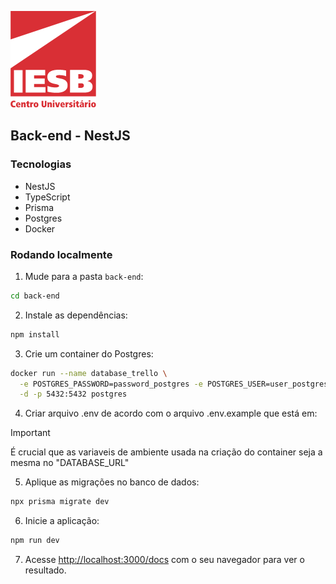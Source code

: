 ![Centro Universitário IESB](../assets/logoIesb.png)

## Back-end - NestJS

### Tecnologias
- NestJS
- TypeScript
- Prisma
- Postgres
- Docker

### Rodando localmente

1. Mude para a pasta `back-end`:
  ```bash
  cd back-end
  ```

2. Instale as dependências:
  ```bash
  npm install
  ```

3. Crie um container do Postgres:
  ```bash
  docker run --name database_trello \
    -e POSTGRES_PASSWORD=password_postgres -e POSTGRES_USER=user_postgres \
    -d -p 5432:5432 postgres
  ```

4. Criar arquivo .env de acordo com o arquivo .env.example que está em:
  
> [!IMPORTANT]  
> É crucial que as variaveis de ambiente usada na criação do container seja a mesma no "DATABASE_URL"

5. Aplique as migrações no banco de dados:
  ```bash
  npx prisma migrate dev
  ```

6. Inicie a aplicação:
  ```bash
  npm run dev
  ```

7. Acesse [http://localhost:3000/docs](http://localhost:3000/docs) com o seu navegador para ver o resultado.
